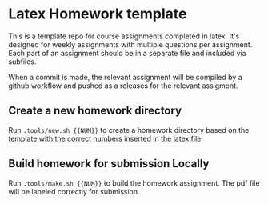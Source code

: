 # Latex Homework template

This is a template repo for course assignments completed in latex.
It's designed for weekly assignments with multiple questions per assignment.
Each part of an assignment should be in a separate file and included via subfiles.

When a commit is made, the relevant assignment will be compiled by a github workflow and pushed as a releases for the relevant assigment.

## Create a new homework directory

Run `.tools/new.sh {{NUM}}` to create a homework directory based on the template with the correct numbers inserted in the latex file

## Build homework for submission Locally

Run `.tools/make.sh {{NUM}}` to build the homework assignment. The pdf file will be labeled correctly for submission
